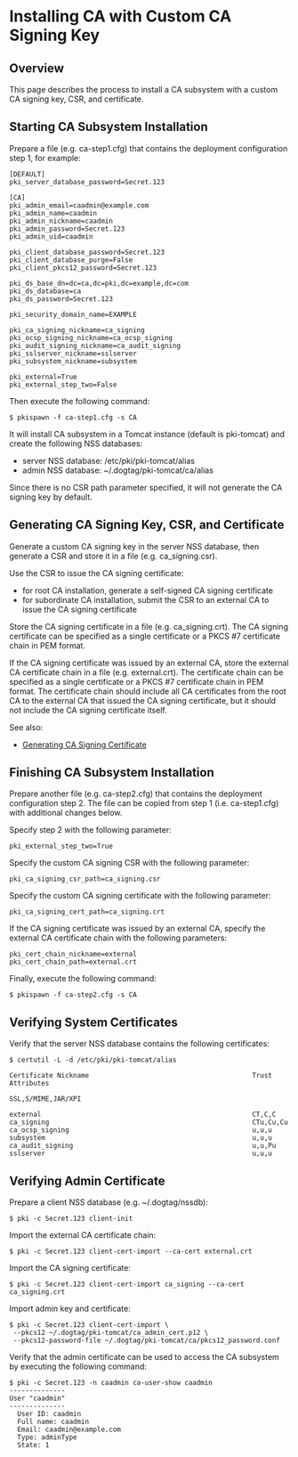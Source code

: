 Installing CA with Custom CA Signing Key
========================================

Overview
--------

This page describes the process to install a CA subsystem with a custom CA signing key, CSR, and certificate.

Starting CA Subsystem Installation
----------------------------------

Prepare a file (e.g. ca-step1.cfg) that contains the deployment configuration step 1, for example:

```
[DEFAULT]
pki_server_database_password=Secret.123

[CA]
pki_admin_email=caadmin@example.com
pki_admin_name=caadmin
pki_admin_nickname=caadmin
pki_admin_password=Secret.123
pki_admin_uid=caadmin

pki_client_database_password=Secret.123
pki_client_database_purge=False
pki_client_pkcs12_password=Secret.123

pki_ds_base_dn=dc=ca,dc=pki,dc=example,dc=com
pki_ds_database=ca
pki_ds_password=Secret.123

pki_security_domain_name=EXAMPLE

pki_ca_signing_nickname=ca_signing
pki_ocsp_signing_nickname=ca_ocsp_signing
pki_audit_signing_nickname=ca_audit_signing
pki_sslserver_nickname=sslserver
pki_subsystem_nickname=subsystem

pki_external=True
pki_external_step_two=False
```

Then execute the following command:

```
$ pkispawn -f ca-step1.cfg -s CA
```

It will install CA subsystem in a Tomcat instance (default is pki-tomcat) and create the following NSS databases:
* server NSS database: /etc/pki/pki-tomcat/alias
* admin NSS database: ~/.dogtag/pki-tomcat/ca/alias

Since there is no CSR path parameter specified, it will not generate the CA signing key by default.

Generating CA Signing Key, CSR, and Certificate
-----------------------------------------------

Generate a custom CA signing key in the server NSS database, then generate a CSR and store it in a file (e.g. ca_signing.csr).

Use the CSR to issue the CA signing certificate:
* for root CA installation, generate a self-signed CA signing certificate
* for subordinate CA installation, submit the CSR to an external CA to issue the CA signing certificate

Store the CA signing certificate in a file (e.g. ca_signing.crt). The CA signing certificate can be specified as a single certificate or a PKCS #7 certificate chain in PEM format.

If the CA signing certificate was issued by an external CA, store the external CA certificate chain in a file (e.g. external.crt). The certificate chain can be specified as a single certificate or a PKCS #7 certificate chain in PEM format. The certificate chain should include all CA certificates from the root CA to the external CA that issued the CA signing certificate, but it should not include the CA signing certificate itself.

See also:
* [Generating CA Signing Certificate](https://github.com/dogtagpki/pki/wiki/Generating-CA-Signing-Certificate)

Finishing CA Subsystem Installation
-----------------------------------

Prepare another file (e.g. ca-step2.cfg) that contains the deployment configuration step 2. The file can be copied from step 1 (i.e. ca-step1.cfg) with additional changes below.

Specify step 2 with the following parameter:

```
pki_external_step_two=True
```

Specify the custom CA signing CSR with the following parameter:

```
pki_ca_signing_csr_path=ca_signing.csr
```

Specify the custom CA signing certificate with the following parameter:

```
pki_ca_signing_cert_path=ca_signing.crt
```

If the CA signing certificate was issued by an external CA, specify the external CA certificate chain with the following parameters:

```
pki_cert_chain_nickname=external
pki_cert_chain_path=external.crt
```

Finally, execute the following command:

```
$ pkispawn -f ca-step2.cfg -s CA
```

Verifying System Certificates
-----------------------------

Verify that the server NSS database contains the following certificates:

```
$ certutil -L -d /etc/pki/pki-tomcat/alias

Certificate Nickname                                         Trust Attributes
                                                             SSL,S/MIME,JAR/XPI

external                                                     CT,C,C
ca_signing                                                   CTu,Cu,Cu
ca_ocsp_signing                                              u,u,u
subsystem                                                    u,u,u
ca_audit_signing                                             u,u,Pu
sslserver                                                    u,u,u
```

Verifying Admin Certificate
---------------------------

Prepare a client NSS database (e.g. ~/.dogtag/nssdb):

```
$ pki -c Secret.123 client-init
```

Import the external CA certificate chain:

```
$ pki -c Secret.123 client-cert-import --ca-cert external.crt
```

Import the CA signing certificate:

```
$ pki -c Secret.123 client-cert-import ca_signing --ca-cert ca_signing.crt
```

Import admin key and certificate:

```
$ pki -c Secret.123 client-cert-import \
 --pkcs12 ~/.dogtag/pki-tomcat/ca_admin_cert.p12 \
 --pkcs12-password-file ~/.dogtag/pki-tomcat/ca/pkcs12_password.conf
```

Verify that the admin certificate can be used to access the CA subsystem by executing the following command:

```
$ pki -c Secret.123 -n caadmin ca-user-show caadmin
--------------
User "caadmin"
--------------
  User ID: caadmin
  Full name: caadmin
  Email: caadmin@example.com
  Type: adminType
  State: 1
```
